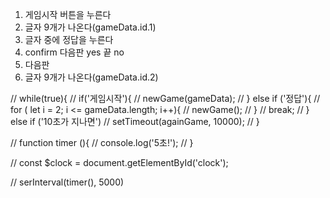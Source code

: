 1. 게임시작 버튼을 누른다
2. 글자 9개가 나온다(gameData.id.1)
3. 글자 중에 정답을 누른다
4. confirm 다음판 yes 끝 no
5. 다음판
6. 글자 9개가 나온다(gameData.id.2)


// while(true){
//     if('게임시작'){
//         newGame(gameData);
//     } else if ('정답'){
//         for ( let i = 2; i <= gameData.length; i++){
//             newGame();
//         }
//         break;
//     } else if ('10초가 지나면')
//     setTimeout(againGame, 10000);
// }



// function timer (){
//     console.log('5초!');
// }

// const $clock = document.getElementById('clock');

// serInterval(timer(), 5000)